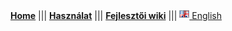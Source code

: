 [**Home**](index.html) ||| [**Használat**](usage.html) ||| [**Fejlesztői wiki**](wiki.html) ||| [![hu_HU](../icons/en.png) English](/streamscraper)